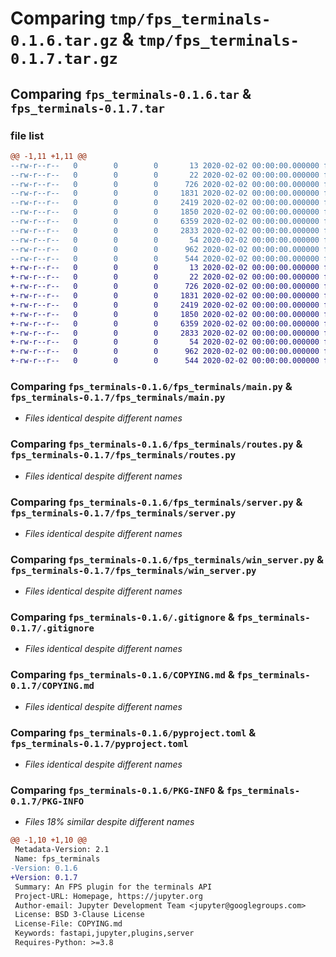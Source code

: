 # Comparing `tmp/fps_terminals-0.1.6.tar.gz` & `tmp/fps_terminals-0.1.7.tar.gz`

## Comparing `fps_terminals-0.1.6.tar` & `fps_terminals-0.1.7.tar`

### file list

```diff
@@ -1,11 +1,11 @@
--rw-r--r--   0        0        0       13 2020-02-02 00:00:00.000000 fps_terminals-0.1.6/MANIFEST.in
--rw-r--r--   0        0        0       22 2020-02-02 00:00:00.000000 fps_terminals-0.1.6/fps_terminals/__init__.py
--rw-r--r--   0        0        0      726 2020-02-02 00:00:00.000000 fps_terminals-0.1.6/fps_terminals/main.py
--rw-r--r--   0        0        0     1831 2020-02-02 00:00:00.000000 fps_terminals-0.1.6/fps_terminals/routes.py
--rw-r--r--   0        0        0     2419 2020-02-02 00:00:00.000000 fps_terminals-0.1.6/fps_terminals/server.py
--rw-r--r--   0        0        0     1850 2020-02-02 00:00:00.000000 fps_terminals-0.1.6/fps_terminals/win_server.py
--rw-r--r--   0        0        0     6359 2020-02-02 00:00:00.000000 fps_terminals-0.1.6/.gitignore
--rw-r--r--   0        0        0     2833 2020-02-02 00:00:00.000000 fps_terminals-0.1.6/COPYING.md
--rw-r--r--   0        0        0       54 2020-02-02 00:00:00.000000 fps_terminals-0.1.6/README.md
--rw-r--r--   0        0        0      962 2020-02-02 00:00:00.000000 fps_terminals-0.1.6/pyproject.toml
--rw-r--r--   0        0        0      544 2020-02-02 00:00:00.000000 fps_terminals-0.1.6/PKG-INFO
+-rw-r--r--   0        0        0       13 2020-02-02 00:00:00.000000 fps_terminals-0.1.7/MANIFEST.in
+-rw-r--r--   0        0        0       22 2020-02-02 00:00:00.000000 fps_terminals-0.1.7/fps_terminals/__init__.py
+-rw-r--r--   0        0        0      726 2020-02-02 00:00:00.000000 fps_terminals-0.1.7/fps_terminals/main.py
+-rw-r--r--   0        0        0     1831 2020-02-02 00:00:00.000000 fps_terminals-0.1.7/fps_terminals/routes.py
+-rw-r--r--   0        0        0     2419 2020-02-02 00:00:00.000000 fps_terminals-0.1.7/fps_terminals/server.py
+-rw-r--r--   0        0        0     1850 2020-02-02 00:00:00.000000 fps_terminals-0.1.7/fps_terminals/win_server.py
+-rw-r--r--   0        0        0     6359 2020-02-02 00:00:00.000000 fps_terminals-0.1.7/.gitignore
+-rw-r--r--   0        0        0     2833 2020-02-02 00:00:00.000000 fps_terminals-0.1.7/COPYING.md
+-rw-r--r--   0        0        0       54 2020-02-02 00:00:00.000000 fps_terminals-0.1.7/README.md
+-rw-r--r--   0        0        0      962 2020-02-02 00:00:00.000000 fps_terminals-0.1.7/pyproject.toml
+-rw-r--r--   0        0        0      544 2020-02-02 00:00:00.000000 fps_terminals-0.1.7/PKG-INFO
```

### Comparing `fps_terminals-0.1.6/fps_terminals/main.py` & `fps_terminals-0.1.7/fps_terminals/main.py`

 * *Files identical despite different names*

### Comparing `fps_terminals-0.1.6/fps_terminals/routes.py` & `fps_terminals-0.1.7/fps_terminals/routes.py`

 * *Files identical despite different names*

### Comparing `fps_terminals-0.1.6/fps_terminals/server.py` & `fps_terminals-0.1.7/fps_terminals/server.py`

 * *Files identical despite different names*

### Comparing `fps_terminals-0.1.6/fps_terminals/win_server.py` & `fps_terminals-0.1.7/fps_terminals/win_server.py`

 * *Files identical despite different names*

### Comparing `fps_terminals-0.1.6/.gitignore` & `fps_terminals-0.1.7/.gitignore`

 * *Files identical despite different names*

### Comparing `fps_terminals-0.1.6/COPYING.md` & `fps_terminals-0.1.7/COPYING.md`

 * *Files identical despite different names*

### Comparing `fps_terminals-0.1.6/pyproject.toml` & `fps_terminals-0.1.7/pyproject.toml`

 * *Files identical despite different names*

### Comparing `fps_terminals-0.1.6/PKG-INFO` & `fps_terminals-0.1.7/PKG-INFO`

 * *Files 18% similar despite different names*

```diff
@@ -1,10 +1,10 @@
 Metadata-Version: 2.1
 Name: fps_terminals
-Version: 0.1.6
+Version: 0.1.7
 Summary: An FPS plugin for the terminals API
 Project-URL: Homepage, https://jupyter.org
 Author-email: Jupyter Development Team <jupyter@googlegroups.com>
 License: BSD 3-Clause License
 License-File: COPYING.md
 Keywords: fastapi,jupyter,plugins,server
 Requires-Python: >=3.8
```

